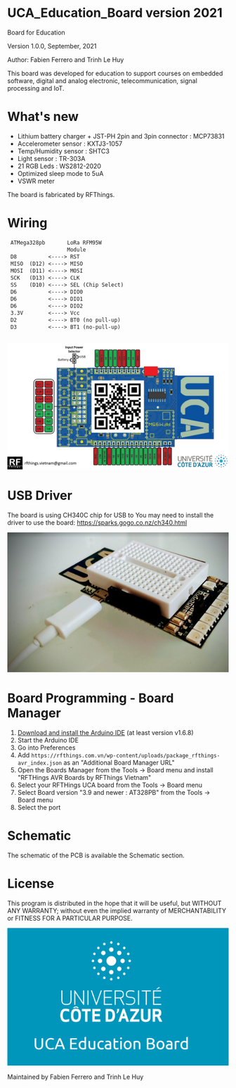 # UCA_Education_Board version 2021
Board for Education

Version 1.0.0, September, 2021

Author: Fabien Ferrero and Trinh Le Huy

This board was developed for education to support courses on embedded software, digital and analog electronic, telecommunication, signal processing and IoT.

# What's new
- Lithium battery charger + JST-PH 2pin and 3pin connector : MCP73831
- Accelerometer sensor : KXTJ3-1057
- Temp/Humidity sensor : SHTC3
- Light sensor : TR-303A
- 21 RGB Leds : WS2812-2020
- Optimized sleep mode to 5uA
- VSWR meter



The board is fabricated by RFThings.

# Wiring

```
 ATMega328pb       LoRa RFM95W 
                   Module
 D8          <----> RST
 MISO  (D12) <----> MISO
 MOSI  (D11) <----> MOSI
 SCK   (D13) <----> CLK
 SS    (D10) <----> SEL (Chip Select)
 D6          <----> DIO0
 D6          <----> DIO1
 D6          <----> DIO2
 3.3V        <----> Vcc
 D2          <----> BT0 (no pull-up)
 D3          <----> BT1 (no-pull-up)


 ```
 
 <img src="https://github.com/FabienFerrero/UCA_Education_Board/blob/master/Doc/Pictures/pinout_UCA.png">
 
 
# USB Driver
The board is using CH340C chip for USB to 
You may need to install the driver to use the board:
https://sparks.gogo.co.nz/ch340.html

<img src="https://github.com/FabienFerrero/UCA_Education_Board/blob/master/Doc/Pictures/usb.png">

# Board Programming - Board Manager

 1. [Download and install the Arduino IDE](https://www.arduino.cc/en/Main/Software) (at least version v1.6.8)
 2. Start the Arduino IDE
 3. Go into Preferences
 4. Add ```https://rfthings.com.vn/wp-content/uploads/package_rfthings-avr_index.json``` as an "Additional Board Manager URL"
 5. Open the Boards Manager from the Tools -> Board menu and install "RFTHings AVR Boards by RFThings Vietnam"
 6. Select your RFTHings UCA board from the Tools -> Board menu
 7. Select Board version "3.9 and newer : AT328PB" from the Tools -> Board menu
 8. Select the port

# Schematic

The schematic of the PCB is available the Schematic section.


# License


This program is distributed in the hope that it will be useful, but WITHOUT ANY WARRANTY; without even the implied warranty of MERCHANTABILITY or FITNESS FOR A PARTICULAR PURPOSE.

<img src="https://github.com/FabienFerrero/UCA21/blob/main/Doc/Pictures/UCA_logo.png">

Maintained by Fabien Ferrero and Trinh Le Huy
